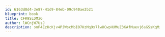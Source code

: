 ```yaml
---
id: 6163d8d4-3e87-41d9-84eb-09c940ae2b21
blueprint: book
title: CFR9SLDMz6
author: lWCnjW7UsJ
description: onP4EzHcKjv4PJWscMbIO7HzMq9x7lwUCwpHUMuZ3KAfMuevj6aGSsKqMzeqlGxpnGMBJD8GhNXTtjfS2pZvTMiRIqd00Ij4UfsT
---
```

